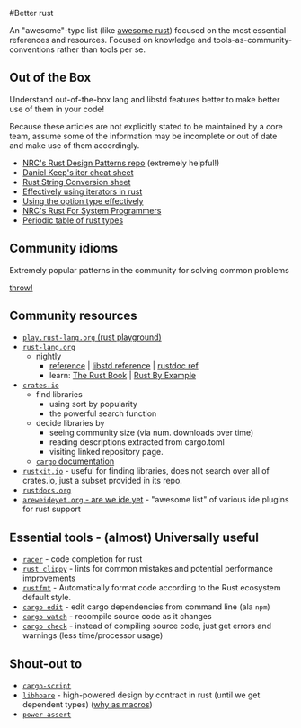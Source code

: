 #Better rust

An "awesome"-type list (like [awesome rust](https://github.com/kud1ing/awesome-rust)) focused on the most essential references and resources. Focused on knowledge and tools-as-community-conventions rather than tools per se.

## Out of the Box

Understand out-of-the-box lang and libstd features better to make better use of them in your code!

Because these articles are not explicitly stated to be maintained by a core team, assume some of the information may be incomplete or out of date and make use of them accordingly.

* [NRC's Rust Design Patterns repo](https://github.com/nrc/patterns) (extremely helpful!)
* [Daniel Keep's iter cheat sheet](https://danielkeep.github.io/itercheat_baked.html)
* [Rust String Conversion sheet](https://docs.google.com/spreadsheets/d/19vSPL6z2d50JlyzwxariaYD6EU2QQUQqIDOGbiGQC7Y/pubhtml?gid=0&single=true)
* [Effectively using iterators in rust](http://hermanradtke.com/2015/06/22/effectively-using-iterators-in-rust.html)
* [Using the option type effectively](blog.8thlight.com/uku-taht/2015/04/29/using-the-option-type-effectively.html)
* [NRC's Rust For System Programmers](https://github.com/nrc/r4cppp)
* [Periodic table of rust types](http://cosmic.mearie.org/2014/01/periodic-table-of-rust-types/)

## Community idioms

Extremely popular patterns in the community for solving common problems

[throw!](https://github.com/daboross/rust-throw)

## Community resources

* [```play.rust-lang.org``` (rust playground)](https://play.rust-lang.org/)
* [```rust-lang.org```](https://rust-lang.org)
  * nightly
    * [reference](https://doc.rust-lang.org/nightly/reference.html) | [libstd reference](https://doc.rust-lang.org/nightly/std/index.html) | [rustdoc ref](https://doc.rust-lang.org/nightly/book/documentation.html)
    * learn: [The Rust Book](https://doc.rust-lang.org/nightly/book/) | [Rust By Example](http://rustbyexample.com/)
* [```crates.io```](https://crates.io)
  * find libraries 
    * using sort by popularity
    * the powerful search function
  * decide libraries by
    * seeing community size (via num. downloads over time)
    * reading descriptions extracted from cargo.toml
    * visiting linked repository page.
  * [```cargo``` documentation](http://doc.crates.io/)
* [```rustkit.io```](http://rustkit.io/) - useful for finding libraries, does not search over all of crates.io, just a subset provided in its repo.
* [```rustdocs.org```](https://rustdocs.org)
* [```areweideyet.org``` - are we ide yet](https://areweideyet.com) - "awesome list" of various ide plugins for rust support

## Essential tools - (almost) Universally useful

* [```racer```](https://github.com/phildawes/racer) - code completion for rust
* [```rust clippy```](https://github.com/Manishearth/rust-clippy) - lints for common mistakes and potential performance improvements
* [```rustfmt```](https://github.com/rust-lang-nursery/rustfmt) - Automatically format code according to the Rust ecosystem default style.
* [```cargo edit```](https://github.com/killercup/cargo-edit) - edit cargo dependencies from command line (ala ```npm```)
* [```cargo watch```](https://github.com/passcod/cargo-watch) - recompile source code as it changes
* [```cargo check```](https://github.com/rsolomo/cargo-check) - instead of compiling source code, just get errors and warnings (less time/processor usage)

## Shout-out to

* [```cargo-script```](https://github.com/DanielKeep/cargo-script)
* [```libhoare```](https://github.com/nrc/libhoare) - high-powered design by contract in rust (until we get dependent types) ([why as macros](https://www.reddit.com/r/rust/comments/2akn0y/libhoare_pre_and_postconditions_for_rust/ciwjr1g))
* [```power assert```](https://github.com/gifnksm/power-assert-rs)

